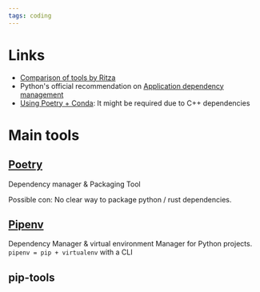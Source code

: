 ```yaml
---
tags: coding
---
```


# Links
- [Comparison of tools by Ritza](https://ritza.co/articles/gen-articles/pipenv-vs-virtualenv-vs-poetry-vs-pyenv-vs-pip/ https://blogs.sap.com/2022/05/08/why-you-should-use-poetry-instead-of-pip-or-conda-for-python-projects/)
- Python's official recommendation on [Application dependency management](https://packaging.python.org/en/latest/guides/tool-recommendations/#application-dependency-management)
- [Using Poetry + Conda](https://stackoverflow.com/a/71110028): It might be required due to C++ dependencies

# Main tools

## [Poetry](https://python-poetry.org/docs/)
Dependency manager & Packaging Tool

Possible con: No clear way to package python / rust dependencies.

## [Pipenv](https://pipenv.pypa.io/en/latest/)
Dependency Manager & virtual environment Manager for Python projects.
`pipenv = pip + virtualenv` with a CLI

## pip-tools

